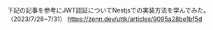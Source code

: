 下記の記事を参考にJWT認証についてNestjsでの実装方法を学んでみた。（2023/7/28~7/31）
https://zenn.dev/uttk/articles/9095a28be1bf5d
